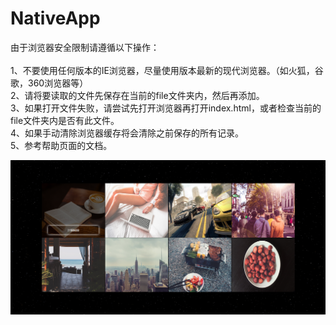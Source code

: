 ﻿# NativeApp

由于浏览器安全限制请遵循以下操作：<br>     
1、不要使用任何版本的IE浏览器，尽量使用版本最新的现代浏览器。（如火狐，谷歌，360浏览器等）<br> 
2、请将要读取的文件先保存在当前的file文件夹内，然后再添加。<br>
3、如果打开文件失败，请尝试先打开浏览器再打开index.html，或者检查当前的file文件夹内是否有此文件。<br>
4、如果手动清除浏览器缓存将会清除之前保存的所有记录。<br>
5、参考帮助页面的文档。<br>

![image](https://github.com/Allurx/NativeApp/raw/master/screenshots/1.png)
